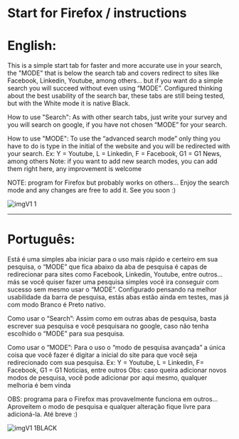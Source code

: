 # Start for Firefox / instructions
# English:
This is a simple start tab for faster and more accurate use in your search, the "MODE" that is below the search tab and covers redirect to sites like Facebook, Linkedin, Youtube, among others... but if you want do a simple search you will succeed without even using “MODE”.
Configured thinking about the best usability of the search bar, these tabs are still being tested, but with the White mode it is native Black.

How to use "Search":
As with other search tabs, just write your survey and you will search on google, if you have not chosen “MODE” for your search.

How to use "MODE":
To use the “advanced search mode” only thing you have to do is type in the initial of the website and you will be redirected with your search.
Ex: Y = Youtube, L = Linkedin, F = Facebook, G1 = G1 News, among others
Note: if you want to add new search modes, you can add them right here, any improvement is welcome


NOTE: program for Firefox but probably works on others... Enjoy the search mode and any changes are free to add it. See you soon :)

![imgV1 1](https://user-images.githubusercontent.com/72260079/128791725-191a3cdc-e298-49fb-98af-4f4326df51e1.JPG)

_______________________________________________________________________________________________________________________________________________________________________
# Português:
Está é uma simples aba iniciar para o uso mais rápido e certeiro em sua pesquisa, o “MODE” que fica abaixo da aba de pesquisa é capas de redirecionar para sites como Facebook, Linkedin, Youtube, entre outros... más se você quiser fazer uma pesquisa simples você ira conseguir com sucesso sem mesmo usar o “MODE”. 
Configurado pensando na melhor usabilidade da barra de pesquisa, estás abas estão ainda em testes, mas já com modo Branco é Preto nativo. 

Como usar o “Search”:
Assim como em outras abas de pesquisa, basta escrever sua pesquisa e você pesquisara no google, caso não tenha escolhido o “MODE” para sua pesquisa.

Como usar o “MODE”:
Para o uso o “modo de pesquisa avançada” a única coisa que você fazer é digitar a inicial do site para que você seja redirecionado com sua pesquisa. 
Ex: Y = Youtube, L = Linkedin, F= Facebook, G1 = G1 Noticias, entre outros
Obs: caso queira adicionar novos modos de pesquisa, você pode adicionar por aqui mesmo, qualquer melhoria é bem vinda 


OBS: programa para o Firefox mas provavelmente funciona em outros... Aproveitem o modo de pesquisa e qualquer alteração fique livre para adicioná-la. Até breve :) 

![imgV1 1BLACK](https://user-images.githubusercontent.com/72260079/128869920-39e3ef60-20a2-4cb3-9767-47c324379895.JPG)


